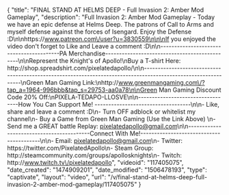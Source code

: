 {
    "title": "FINAL STAND AT HELMS DEEP - Full Invasion 2: Amber Mod Gameplay",
    "description": "Full Invasion 2: Amber Mod Gameplay - Today we have an epic defense at Helms Deep.  The patrons of Call to Arms and myself defense against the forces of Isengard.  Enjoy the Defense :D\n\nhttps:\/\/www.patreon.com\/user?u=3830559\n\n\nIf you enjoyed the video don't forget to Like and Leave a comment :D\n\n-----------------------------------------PA Merchandise----------------------------------------------\n\nRepresent the Knight's of Apollo!\nBuy a T-shirt Here: http:\/\/shop.spreadshirt.com\/pixelatedapollo\/\n\n---------------------------------------------------------------------------------------------------------------\nGreen Man Gaming Link:\nhttp:\/\/www.greenmangaming.com\/?tap_a=1964-996bbb&tap_s=29753-aa0a78\n\nGreen Man Gaming Discount Code 20% Off:\nPIXELA-TEDAPO-LLOSVE\n\n----------------------------------How You Can Support Me! -----------------------------------\n\n- Like, share and leave a comment :D\n- Turn OFF adblock or whitelist my channel\n- Buy a Game from Green Man Gaming (Use the Link Above) \n- Send me a GREAT battle Replay: pixelatedapollo@gmail.com\n\n------------------------------------------Connect With Me!-----------------------------------------\n\n- Email: pixelatedapollo@gmail.com\n- Twitter: https:\/\/twitter.com\/PixelatedApollo\n- Steam Group:  http:\/\/steamcommunity.com\/groups\/apollosknights\n- Twitch: http:\/\/www.twitch.tv\/pixelatedapollo",
    "videoid": "117405075",
    "date_created": "1474909201",
    "date_modified": "1506478193",
    "type": "captivate",
    "layout": "video",
    "url": "\/v\/final-stand-at-helms-deep-full-invasion-2-amber-mod-gameplay\/117405075"
}